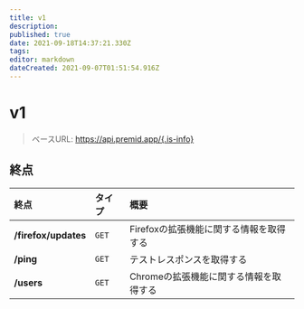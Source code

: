 ```yaml
---
title: v1
description: 
published: true
date: 2021-09-18T14:37:21.330Z
tags: 
editor: markdown
dateCreated: 2021-09-07T01:51:54.916Z
---
```


# v1

> ベースURL: https://api.premid.app/{.is-info}


## 終点

<table>
  <thead>
    <tr>
      <th style="text-align:left">終点</th>
      <th style="text-align:left">タイプ</th>
      <th style="text-align:left">概要</th>
    </tr>
  </thead>
  <tbody>
    <tr>
      <td style="text-align:left"><b>/firefox/updates</b>
      </td>
      <td style="text-align:left"><code>GET</code></td>
      <td style="text-align:left">Firefoxの拡張機能に関する情報を取得する</td>
    </tr>
    <tr>
      <td style="text-align:left"><b>/ping</b>
      </td>
      <td style="text-align:left"><code>GET</code></td>
      <td style="text-align:left">テストレスポンスを取得する</td>
    </tr>
    <tr>
      <td style="text-align:left"><b>/users</b>
      </td>
      <td style="text-align:left"><code>GET</code></td>
      <td style="text-align:left">Chromeの拡張機能に関する情報を取得する</td>
    </tr>
  </tbody>
</table>

